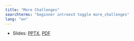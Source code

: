 ```yaml
---
title: "More Challenges"
searchterms: "beginner introev3 toggle more_challenges"
lang: "en"
---
```

<ul>
 <li class="ng-binding">Slides:
 <a href="translations/en-us/beginner/MoreChallenges.pptx">PPTX</a>,
 <a href="translations/en-us/beginner/MoreChallenges.pdf">PDF</a>
 </li>
 </ul>
